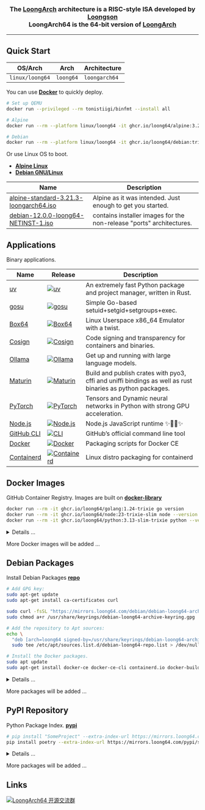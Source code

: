 <h3 align="center">The <a href="https://wiki.debian.org/LoongArch">LoongArch</a> architecture is a RISC-style ISA developed by <a href="https://www.loongson.cn/">Loongson</a> <br> LoongArch64 is the 64-bit version of <a href="https://wiki.debian.org/LoongArch">LoongArch</a></h3>

------------------------------

## Quick Start

| OS/Arch         | Arch      | Architecture   |
| --------------- | --------- | -------------- |
| `linux/loong64` | `loong64` | `loongarch64`  |

You can use **[Docker](https://docs.docker.com/get-started/get-docker/)** to quickly deploy.

```bash
# Set up QEMU
docker run --privileged --rm tonistiigi/binfmt --install all

# Alpine
docker run --rm --platform linux/loong64 -it ghcr.io/loong64/alpine:3.21 sh

# Debian
docker run --rm --platform linux/loong64 -it ghcr.io/loong64/debian:trixie-slim bash
```

Or use Linux OS to boot.

- **[Alpine Linux](https://www.alpinelinux.org/downloads/)** 
- **[Debian GNU/Linux](https://cdimage.debian.org/cdimage/ports/snapshots/2025-04-01/)** 

| Name                                                                                                                                              | Description                                                          |
| ------------------------------------------------------------------------------------------------------------------------------------------------- | -------------------------------------------------------------------- |
| [alpine-standard-3.21.3-loongarch64.iso](https://dl-cdn.alpinelinux.org/alpine/v3.21/releases/loongarch64/alpine-standard-3.21.3-loongarch64.iso) | Alpine as it was intended. Just enough to get you started.           |
| [debian-12.0.0-loong64-NETINST-1.iso](https://cdimage.debian.org/cdimage/ports/snapshots/2025-04-01/debian-12.0.0-loong64-NETINST-1.iso)          | contains installer images for the non-release "ports" architectures. |

## Applications

Binary applications.

| Name                                                                   | Release                                                                                                                                                            | Description                                                                                               |
| ---------------------------------------------------------------------- | ------------------------------------------------------------------------------------------------------------------------------------------------------------------ | --------------------------------------------------------------------------------------------------------- |
| [uv](https://github.com/loong64/uv)                                    | <a href="https://github.com/loong64/uv"><img alt="uv" src="https://img.shields.io/github/release/loong64/uv.svg"/></a>                                             | An extremely fast Python package and project manager, written in Rust.                                    |
| [gosu](https://github.com/loong64/gosu)                                | <a href="https://github.com/loong64/gosu"><img alt="gosu" src="https://img.shields.io/github/release/loong64/gosu.svg"/></a>                                       | Simple Go-based setuid+setgid+setgroups+exec.                                                             |
| [Box64](https://github.com/loong64/box64)                              | <a href="https://github.com/loong64/box64"><img alt="Box64" src="https://img.shields.io/github/release/loong64/box64.svg"/></a>                                    | Linux Userspace x86_64 Emulator with a twist.                                                             |
| [Cosign](https://github.com/loong64/cosign)                            | <a href="https://github.com/loong64/cosign"><img alt="Cosign" src="https://img.shields.io/github/release/loong64/cosign.svg"/></a>                                 | Code signing and transparency for containers and binaries.                                                |
| [Ollama](https://github.com/loong64/ollama)                            | <a href="https://github.com/loong64/ollama"><img alt="Ollama" src="https://img.shields.io/github/release/loong64/ollama.svg"/></a>                                 | Get up and running with large language models.                                                            |
| [Maturin](https://github.com/loong64/maturin)                          | <a href="https://github.com/loong64/maturin"><img alt="Maturin" src="https://img.shields.io/github/release/loong64/maturin.svg"/></a>                              | Build and publish crates with pyo3, cffi and uniffi bindings as well as rust binaries as python packages. |
| [PyTorch](https://github.com/loong64/pytorch)                          | <a href="https://github.com/loong64/pytorch"><img alt="PyTorch" src="https://img.shields.io/github/release/loong64/pytorch.svg"/></a>                              | Tensors and Dynamic neural networks in Python with strong GPU acceleration.                               |
| [Node.js](https://github.com/loong64/node/releases)                    | <a href="https://github.com/loong64/node/releases"><img alt="Node.js" src="https://img.shields.io/github/release/loong64/node.svg"/></a>                           | Node.js JavaScript runtime ✨🐢🚀✨                                                                     |
| [GitHub CLI](https://github.com/loong64/cli)                           | <a href="https://github.com/loong64/cli"><img alt="CLI" src="https://img.shields.io/github/release/loong64/cli.svg"/></a>                                          | GitHub’s official command line tool                                                                       |
| [Docker](https://github.com/loong64/docker-ce-packaging/releases)      | <a href="https://github.com/loong64/docker-ce-packaging"><img alt="Docker" src="https://img.shields.io/github/release/loong64/docker-ce-packaging.svg"/></a>       | Packaging scripts for Docker CE                                                                           |
| [Containerd](https://github.com/loong64/containerd-packaging/releases) | <a href="https://github.com/loong64/containerd-packaging"><img alt="Containerd" src="https://img.shields.io/github/release/loong64/containerd-packaging.svg"/></a> | Linux distro packaging for containerd                                                                     |

## Docker Images

GitHub Container Registry. Images are built on **[docker-library](https://github.com/loong64/docker-library)**

```sh
docker run --rm -it ghcr.io/loong64/golang:1.24-trixie go version
docker run --rm -it ghcr.io/loong64/node:23-trixie-slim node --version
docker run --rm -it ghcr.io/loong64/python:3.13-slim-trixie python --version
```

<details>

<summary>Details ...</summary>

----

| Name                                                     | Tag                | Pull Command                                             |
| -------------------------------------------------------- | ------------------ | -------------------------------------------------------- |
| [alpine](https://ghcr.io/loong64/alpine)                 | `3.21`             | `docker pull ghcr.io/loong64/alpine:3.21`                |
| [debian](https://ghcr.io/loong64/debian)                 | `trixie`           | `docker pull ghcr.io/loong64/debian:trixie`              |
| [debian](https://ghcr.io/loong64/debian)                 | `trixie-slim`      | `docker pull ghcr.io/loong64/debian:trixie-slim`         |
| [buildpack-deps](https://ghcr.io/loong64/buildpack-deps) | `trixie`           | `docker pull ghcr.io/loong64/buildpack-deps:trixie`      |
| [buildpack-deps](https://ghcr.io/loong64/buildpack-deps) | `trixie-scm`       | `docker pull ghcr.io/loong64/buildpack-deps:trixie-scm`  |
| [buildpack-deps](https://ghcr.io/loong64/buildpack-deps) | `trixie-curl`      | `docker pull ghcr.io/loong64/buildpack-deps:trixie-curl` |
| [golang](https://ghcr.io/loong64/golang)                 | `1.23-alpine`      | `docker pull ghcr.io/loong64/golang:1.23-alpine`         |
| [golang](https://ghcr.io/loong64/golang)                 | `1.23-trixie`      | `docker pull ghcr.io/loong64/golang:1.23-trixie`         |
| [golang](https://ghcr.io/loong64/golang)                 | `1.24-alpine`      | `docker pull ghcr.io/loong64/golang:1.24-alpine`         |
| [golang](https://ghcr.io/loong64/golang)                 | `1.24-trixie`      | `docker pull ghcr.io/loong64/golang:1.24-trixie`         |
| [node](https://ghcr.io/loong64/node)                     | `18-alpine`        | `docker pull ghcr.io/loong64/node:18-alpine`             |
| [node](https://ghcr.io/loong64/node)                     | `18-trixie`        | `docker pull ghcr.io/loong64/node:18-trixie`             |
| [node](https://ghcr.io/loong64/node)                     | `18-trixie-slim`   | `docker pull ghcr.io/loong64/node:18-trixie-slim`        |
| [node](https://ghcr.io/loong64/node)                     | `20-alpine`        | `docker pull ghcr.io/loong64/node:20-alpine`             |
| [node](https://ghcr.io/loong64/node)                     | `20-trixie`        | `docker pull ghcr.io/loong64/node:20-trixie`             |
| [node](https://ghcr.io/loong64/node)                     | `20-trixie-slim`   | `docker pull ghcr.io/loong64/node:20-trixie-slim`        |
| [node](https://ghcr.io/loong64/node)                     | `22-alpine`        | `docker pull ghcr.io/loong64/node:22-alpine`             |
| [node](https://ghcr.io/loong64/node)                     | `22-trixie`        | `docker pull ghcr.io/loong64/node:22-trixie`             |
| [node](https://ghcr.io/loong64/node)                     | `22-trixie-slim`   | `docker pull ghcr.io/loong64/node:22-trixie-slim`        |
| [node](https://ghcr.io/loong64/node)                     | `23-alpine`        | `docker pull ghcr.io/loong64/node:23-alpine`             |
| [node](https://ghcr.io/loong64/node)                     | `23-trixie`        | `docker pull ghcr.io/loong64/node:23-trixie`             |
| [node](https://ghcr.io/loong64/node)                     | `23-trixie-slim`   | `docker pull ghcr.io/loong64/node:23-trixie-slim`        |
| [python](https://ghcr.io/loong64/python)                 | `3.9-alpine`       | `docker pull ghcr.io/loong64/python:3.9-alpine`          |
| [python](https://ghcr.io/loong64/python)                 | `3.9-trixie`       | `docker pull ghcr.io/loong64/python:3.9-trixie`          |
| [python](https://ghcr.io/loong64/python)                 | `3.9-slim-trixie`  | `docker pull ghcr.io/loong64/python:3.9-slim-trixie`     |
| [python](https://ghcr.io/loong64/python)                 | `3.10-alpine`      | `docker pull ghcr.io/loong64/python:3.10-alpine`         |
| [python](https://ghcr.io/loong64/python)                 | `3.10-trixie`      | `docker pull ghcr.io/loong64/python:3.10-trixie`         |
| [python](https://ghcr.io/loong64/python)                 | `3.10-slim-trixie` | `docker pull ghcr.io/loong64/python:3.10-slim-trixie`    |
| [python](https://ghcr.io/loong64/python)                 | `3.11-alpine`      | `docker pull ghcr.io/loong64/python:3.11-alpine`         |
| [python](https://ghcr.io/loong64/python)                 | `3.11-trixie`      | `docker pull ghcr.io/loong64/python:3.11-trixie`         |
| [python](https://ghcr.io/loong64/python)                 | `3.11-slim-trixie` | `docker pull ghcr.io/loong64/python:3.11-slim-trixie`    |
| [python](https://ghcr.io/loong64/python)                 | `3.12-alpine`      | `docker pull ghcr.io/loong64/python:3.12-alpine`         |
| [python](https://ghcr.io/loong64/python)                 | `3.12-trixie`      | `docker pull ghcr.io/loong64/python:3.12-trixie`         |
| [python](https://ghcr.io/loong64/python)                 | `3.12-slim-trixie` | `docker pull ghcr.io/loong64/python:3.12-slim-trixie`    |
| [python](https://ghcr.io/loong64/python)                 | `3.13-alpine`      | `docker pull ghcr.io/loong64/python:3.13-alpine`         |
| [python](https://ghcr.io/loong64/python)                 | `3.13-trixie`      | `docker pull ghcr.io/loong64/python:3.13-trixie`         |
| [python](https://ghcr.io/loong64/python)                 | `3.13-slim-trixie` | `docker pull ghcr.io/loong64/python:3.13-slim-trixie`    |
| [redis](https://ghcr.io/loong64/redis)                   | `7.2-alpine`       | `docker pull ghcr.io/loong64/redis:7.2-alpine`           |
| [redis](https://ghcr.io/loong64/redis)                   | `7.2-trixie`       | `docker pull ghcr.io/loong64/redis:7.2-trixie`           |
| [redis](https://ghcr.io/loong64/redis)                   | `7.4-alpine`       | `docker pull ghcr.io/loong64/redis:7.4-alpine`           |
| [redis](https://ghcr.io/loong64/redis)                   | `7.4-trixie`       | `docker pull ghcr.io/loong64/redis:7.4-trixie`           |
| [postgres](https://ghcr.io/loong64/postgres)             | `13-alpine`        | `docker pull ghcr.io/loong64/postgres:13-alpine`         |
| [postgres](https://ghcr.io/loong64/postgres)             | `13-trixie`        | `docker pull ghcr.io/loong64/postgres:13-trixie`         |
| [postgres](https://ghcr.io/loong64/postgres)             | `14-alpine`        | `docker pull ghcr.io/loong64/postgres:14-alpine`         |
| [postgres](https://ghcr.io/loong64/postgres)             | `14-trixie`        | `docker pull ghcr.io/loong64/postgres:14-trixie`         |
| [postgres](https://ghcr.io/loong64/postgres)             | `15-alpine`        | `docker pull ghcr.io/loong64/postgres:15-alpine`         |
| [postgres](https://ghcr.io/loong64/postgres)             | `15-trixie`        | `docker pull ghcr.io/loong64/postgres:15-trixie`         |
| [postgres](https://ghcr.io/loong64/postgres)             | `16-alpine`        | `docker pull ghcr.io/loong64/postgres:16-alpine`         |
| [postgres](https://ghcr.io/loong64/postgres)             | `16-trixie`        | `docker pull ghcr.io/loong64/postgres:16-trixie`         |
| [postgres](https://ghcr.io/loong64/postgres)             | `17-alpine`        | `docker pull ghcr.io/loong64/postgres:17-alpine`         |
| [postgres](https://ghcr.io/loong64/postgres)             | `17-trixie`        | `docker pull ghcr.io/loong64/postgres:17-trixie`         |
| [mariadb](https://ghcr.io/loong64/mariadb)               | `11.4`             | `docker pull ghcr.io/loong64/mariadb:11.4`               |
| [mariadb](https://ghcr.io/loong64/mariadb)               | `11.4-trixie`      | `docker pull ghcr.io/loong64/mariadb:11.4-trixie`        |
| [mariadb](https://ghcr.io/loong64/mariadb)               | `11.8-rc`          | `docker pull ghcr.io/loong64/mariadb:11.8-rc`            |
| [mariadb](https://ghcr.io/loong64/mariadb)               | `11.8-trixie-rc`   | `docker pull ghcr.io/loong64/mariadb:11.8-trixie-rc`     |
| [nginx](https://ghcr.io/loong64/nginx)                   | `1.26-alpine`      | `docker pull ghcr.io/loong64/nginx:1.26-alpine`          |
| [nginx](https://ghcr.io/loong64/nginx)                   | `1.26-trixie`      | `docker pull ghcr.io/loong64/nginx:1.26-trixie`          |
| [nginx](https://ghcr.io/loong64/nginx)                   | `1.27-alpine`      | `docker pull ghcr.io/loong64/nginx:1.27-alpine`          |
| [nginx](https://ghcr.io/loong64/nginx)                   | `1.27-trixie`      | `docker pull ghcr.io/loong64/nginx:1.27-trixie`          |

</details>

More Docker images will be added ...

## Debian Packages

Install Debian Packages **[repo](https://github.com/loong64/repo)**

```sh
# Add GPG key:
sudo apt-get update
sudo apt-get install ca-certificates curl

sudo curl -fsSL "https://mirrors.loong64.com/debian/debian-loong64-archive-keyring.gpg" -o /usr/share/keyrings/debian-loong64-archive-keyring.gpg
sudo chmod a+r /usr/share/keyrings/debian-loong64-archive-keyring.gpg

# Add the repository to Apt sources:
echo \
  "deb [arch=loong64 signed-by=/usr/share/keyrings/debian-loong64-archive-keyring.gpg] https://mirrors.loong64.com/debian trixie main" | \
  sudo tee /etc/apt/sources.list.d/debian-loong64-repo.list > /dev/null

# Install the Docker packages.
sudo apt update
sudo apt-get install docker-ce docker-ce-cli containerd.io docker-buildx-plugin docker-compose-plugin
```

<details>

<summary>Details ...</summary>

----
Package List

- https://mirrors.loong64.com/debian
- https://loong64.github.io/repo/debian

| Package Name              | Install Command                              | Description                                    |
| ------------------------- | -------------------------------------------- | ---------------------------------------------- |
| gh                        | `sudo apt install gh`                        | GitHub's official command line tool            |
| box64                     | `sudo apt install box64`                     | Linux Userspace x86_64 Emulator with a twist.  |
| containerd.io             | `sudo apt install containerd.io`             | An open and reliable container runtime         |
| docker-buildx-plugin      | `sudo apt install docker-buildx-plugin`      | Docker Buildx CLI plugin                       |
| docker-ce                 | `sudo apt install docker-ce`                 | Docker Engine                                  |
| docker-ce-cli             | `sudo apt install docker-ce-cli`             | Docker CLI                                     |
| docker-ce-rootless-extras | `sudo apt install docker-ce-rootless-extras` | Rootless support for Docker                    |
| docker-compose-plugin     | `sudo apt install docker-compose-plugin`     | Docker Compose (V2) plugin for the Docker CLI  |

</details>

More packages will be added ...

## PyPI Repository

Python Package Index. **[pypi](https://gitlab.com/loong64/pypi/-/packages/)**

```sh
# pip install "SomeProject" --extra-index-url https://mirrors.loong64.com/pypi/simple
pip install poetry --extra-index-url https://mirrors.loong64.com/pypi/simple
```

<details>

<summary>Details ...</summary>

----
The Python Package Index

- https://mirrors.loong64.com/pypi/simple
- https://gitlab.com/api/v4/projects/65746188/packages/pypi/simple

| Name                 | Install Command                                                               |
| -------------------- | ----------------------------------------------------------------------------- |
| aiohttp              | `pip install aiohttp -i https://mirrors.loong64.com/pypi/simple`              |
| argon2-cffi-bindings | `pip install argon2-cffi-bindings -i https://mirrors.loong64.com/pypi/simple` |
| auditwheel           | `pip install auditwheel -i https://mirrors.loong64.com/pypi/simple`           |
| bcrypt               | `pip install bcrypt -i https://mirrors.loong64.com/pypi/simple`               |
| cffi                 | `pip install cffi -i https://mirrors.loong64.com/pypi/simple`                 |
| cmake                | `pip install cmake -i https://mirrors.loong64.com/pypi/simple`                |
| contourpy            | `pip install contourpy -i https://mirrors.loong64.com/pypi/simple`            |
| cryptography         | `pip install cryptography -i https://mirrors.loong64.com/pypi/simple`         |
| gevent               | `pip install gevent -i https://mirrors.loong64.com/pypi/simple`               |
| ephem                | `pip install ephem -i https://mirrors.loong64.com/pypi/simple`                |
| greenlet             | `pip install greenlet -i https://mirrors.loong64.com/pypi/simple`             |
| h5py                 | `pip install h5py -i https://mirrors.loong64.com/pypi/simple`                 |
| grpcio               | `pip install grpcio -i https://mirrors.loong64.com/pypi/simple`               |
| jiter                | `pip install jiter -i https://mirrors.loong64.com/pypi/simple`                |
| lxml                 | `pip install lxml -i https://mirrors.loong64.com/pypi/simple`                 |
| MarkupSafe           | `pip install MarkupSafe -i https://mirrors.loong64.com/pypi/simple`           |
| matplotlib           | `pip install matplotlib -i https://mirrors.loong64.com/pypi/simple`           |
| maxminddb            | `pip install maxminddb -i https://mirrors.loong64.com/pypi/simple`            |
| maturin              | `pip install maturin -i https://mirrors.loong64.com/pypi/simple`              |
| msgpack              | `pip install msgpack -i https://mirrors.loong64.com/pypi/simple`              |
| netifaces            | `pip install netifaces -i https://mirrors.loong64.com/pypi/simple`            |
| nh3                  | `pip install nh3 -i https://mirrors.loong64.com/pypi/simple`                  |
| ninja                | `pip install ninja -i https://mirrors.loong64.com/pypi/simple`                |
| numpy                | `pip install numpy -i https://mirrors.loong64.com/pypi/simple`                |
| mysqlclient          | `pip install mysqlclient -i https://mirrors.loong64.com/pypi/simple`          |
| torch                | `pip install torch -i https://mirrors.loong64.com/pypi/simple`                |
| onnx                 | `pip install onnx -i https://mirrors.loong64.com/pypi/simple`                 |
| opencv-python        | `pip install opencv-python -i https://mirrors.loong64.com/pypi/simple`        |
| optree               | `pip install optree -i https://mirrors.loong64.com/pypi/simple`               |
| oracledb             | `pip install oracledb -i https://mirrors.loong64.com/pypi/simple`             |
| pandas               | `pip install pandas -i https://mirrors.loong64.com/pypi/simple`               |
| patchelf             | `pip install patchelf  -i https://mirrors.loong64.com/pypi/simple`            |
| pillow               | `pip install pillow -i https://mirrors.loong64.com/pypi/simple`               |
| psutil               | `pip install psutil -i https://mirrors.loong64.com/pypi/simple`               |
| psycopg2-binary      | `pip install psycopg2-binary -i https://mirrors.loong64.com/pypi/simple`      |
| pycryptodome         | `pip install pycryptodome -i https://mirrors.loong64.com/pypi/simple`         |
| pycryptodomex        | `pip install pycryptodomex -i https://mirrors.loong64.com/pypi/simple`        |
| pydantic-core        | `pip install pydantic-core -i https://mirrors.loong64.com/pypi/simple`        |
| pymongo              | `pip install pymongo -i https://mirrors.loong64.com/pypi/simple`              |
| PyNaCl               | `pip install PyNaCl -i https://mirrors.loong64.com/pypi/simple`               |
| PyYAML               | `pip install PyYAML -i https://mirrors.loong64.com/pypi/simple`               |
| pyzmq                | `pip install pyzmq -i https://mirrors.loong64.com/pypi/simple`                |
| scipy-openblas32     | `pip install scipy-openblas32 -i https://mirrors.loong64.com/pypi/simple`     |
| scipy-openblas64     | `pip install scipy-openblas64 -i https://mirrors.loong64.com/pypi/simple`     |
| sentencepiece        | `pip install sentencepiece -i https://mirrors.loong64.com/pypi/simple`        |
| swig                 | `pip install swig -i https://mirrors.loong64.com/pypi/simple`                 |
| tornado              | `pip install tornado -i https://mirrors.loong64.com/pypi/simple`              |
| xmlsec               | `pip install xmlsec -i https://mirrors.loong64.com/pypi/simple`               |
| uv                   | `pip install uv -i https://mirrors.loong64.com/pypi/simple`                   |
| zope.interface       | `pip install zope.interface -i https://mirrors.loong64.com/pypi/simple`       |

Built Packages on **[manylinux](https://github.com/loong64/manylinux)** and **[manylinux-cross](https://github.com/loong64/manylinux-cross)**

| Name                                                                             | Tag            | Pull Command                                                          |
| -------------------------------------------------------------------------------- | -------------- | --------------------------------------------------------------------- |
| [manylinux_2_36-cross](https://ghcr.io/loong64/manylinux_2_36-cross)             | `loongarch64`  | `docker pull ghcr.io/loong64/manylinux_2_36-cross:loongarch64`        |
| [manylinux_2_38_loongarch64](https://ghcr.io/loong64/manylinux_2_38_loongarch64) | `2024.12.31-1` | `docker pull ghcr.io/loong64/manylinux_2_38_loongarch64:2024.12.31-1` |
| [manylinux_2_38_loongarch64](https://ghcr.io/loong64/manylinux_2_38_loongarch64) | `2025.01.07-1` | `docker pull ghcr.io/loong64/manylinux_2_38_loongarch64:2025.01.07-1` |
| [manylinux_2_38_loongarch64](https://ghcr.io/loong64/manylinux_2_38_loongarch64) | `2025.01.16-1` | `docker pull ghcr.io/loong64/manylinux_2_38_loongarch64:2025.01.16-1` |
| [manylinux_2_38_loongarch64](https://ghcr.io/loong64/manylinux_2_38_loongarch64) | `2025.01.19-1` | `docker pull ghcr.io/loong64/manylinux_2_38_loongarch64:2025.01.19-1` |
| [manylinux_2_38_loongarch64](https://ghcr.io/loong64/manylinux_2_38_loongarch64) | `2025.01.20-1` | `docker pull ghcr.io/loong64/manylinux_2_38_loongarch64:2025.01.20-1` |
| [manylinux_2_38_loongarch64](https://ghcr.io/loong64/manylinux_2_38_loongarch64) | `2025.03.05-1` | `docker pull ghcr.io/loong64/manylinux_2_38_loongarch64:2025.03.05-1` |
| [manylinux_2_38_loongarch64](https://ghcr.io/loong64/manylinux_2_38_loongarch64) | `2025.03.19-1` | `docker pull ghcr.io/loong64/manylinux_2_38_loongarch64:2025.03.19-1` |
| [manylinux_2_38_loongarch64](https://ghcr.io/loong64/manylinux_2_38_loongarch64) | `2025.04.05-1` | `docker pull ghcr.io/loong64/manylinux_2_38_loongarch64:2025.04.05-1` |
| [manylinux_2_38_loongarch64](https://ghcr.io/loong64/manylinux_2_38_loongarch64) | `2025.04.06-1` | `docker pull ghcr.io/loong64/manylinux_2_38_loongarch64:2025.04.06-1` |
| [manylinux_2_38_loongarch64](https://ghcr.io/loong64/manylinux_2_38_loongarch64) | `2025.04.07-1` | `docker pull ghcr.io/loong64/manylinux_2_38_loongarch64:2025.04.07-1` |
| [manylinux_2_38_loongarch64](https://ghcr.io/loong64/manylinux_2_38_loongarch64) | `2025.04.11-1` | `docker pull ghcr.io/loong64/manylinux_2_38_loongarch64:2025.04.11-1` |
| [musllinux_1_2-cross](https://ghcr.io/loong64/musllinux_1_2-cross)               | `loongarch64`  | `docker pull ghcr.io/loong64/musllinux_1_2-cross:loongarch64`         |
| [musllinux_1_2_loongarch64](https://ghcr.io/loong64/musllinux_1_2_loongarch64)   | `2025.03.05-1` | `docker pull ghcr.io/loong64/musllinux_1_2_loongarch64:2025.03.05-1`  |
| [musllinux_1_2_loongarch64](https://ghcr.io/loong64/musllinux_1_2_loongarch64)   | `2025.03.19-1` | `docker pull ghcr.io/loong64/musllinux_1_2_loongarch64:2025.03.19-1`  |
| [musllinux_1_2_loongarch64](https://ghcr.io/loong64/musllinux_1_2_loongarch64)   | `2025.04.05-1` | `docker pull ghcr.io/loong64/musllinux_1_2_loongarch64:2025.04.05-1`  |
| [musllinux_1_2_loongarch64](https://ghcr.io/loong64/musllinux_1_2_loongarch64)   | `2025.04.06-1` | `docker pull ghcr.io/loong64/musllinux_1_2_loongarch64:2025.04.06-1`  |
| [musllinux_1_2_loongarch64](https://ghcr.io/loong64/musllinux_1_2_loongarch64)   | `2025.04.07-1` | `docker pull ghcr.io/loong64/musllinux_1_2_loongarch64:2025.04.07-1`  |
| [musllinux_1_2_loongarch64](https://ghcr.io/loong64/musllinux_1_2_loongarch64)   | `2025.04.11-1` | `docker pull ghcr.io/loong64/musllinux_1_2_loongarch64:2025.04.11-1`  |

</details>

More packages will be added ...

## Links

<a target="_blank" href="https://qm.qq.com/cgi-bin/qm/qr?k=XZj-dzRYq2BTQ_SulR3VHZ0dLO1XI7ek&jump_from=webapi&authKey=+DqUmM7wBsAOTWNI6+zu0ZCyIgav4WUu4evgRJAqvakDOr9iB4paFolaE0fWDiq2"><img border="0" src="https://pub.idqqimg.com/wpa/images/group.png" alt="LoongArch64 开源交流群" title="LoongArch64 开源交流群"></a>